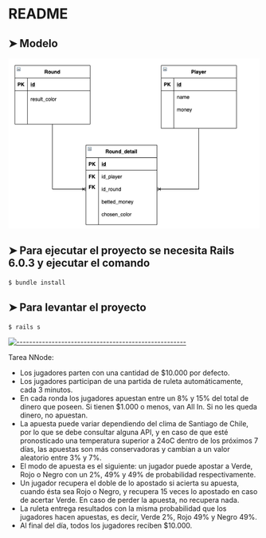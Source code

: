 # README
## ➤ Modelo

![Alt text](public/modelo.png?raw=true "Modelo")




## ➤ Para ejecutar el proyecto se necesita Rails 6.0.3 y ejecutar el comando

```ruby
$ bundle install
```
## ➤ Para levantar el proyecto

```ruby
$ rails s 
```

[![-----------------------------------------------------](https://raw.githubusercontent.com/andreasbm/readme/master/assets/lines/colored.png)](#reglas)


Tarea NNode:

* Los jugadores parten con una cantidad de $10.000 por defecto.
* Los jugadores participan de una partida de ruleta automáticamente, cada 3 minutos.
* En cada ronda los jugadores apuestan entre un 8% y 15% del total de dinero que poseen. Si
tienen $1.000 o menos, van All In. Si no les queda dinero, no apuestan.
* La apuesta puede variar dependiendo del clima de Santiago de Chile, por lo que se debe
consultar alguna API, y en caso de que esté pronosticado una temperatura superior a 24oC
dentro de los próximos 7 días, las apuestas son más conservadoras y cambian a un valor
aleatorio entre 3% y 7%.
* El modo de apuesta es el siguiente: un jugador puede apostar a Verde, Rojo o Negro con un
2%, 49% y 49% de probabilidad respectivamente.
* Un jugador recupera el doble de lo apostado si acierta su apuesta, cuando ésta sea Rojo o
Negro, y recupera 15 veces lo apostado en caso de acertar Verde. En caso de perder la
apuesta, no recupera nada.
* La ruleta entrega resultados con la misma probabilidad que los jugadores hacen apuestas, es
decir, Verde 2%, Rojo 49% y Negro 49%.
* Al final del día, todos los jugadores reciben $10.000.

